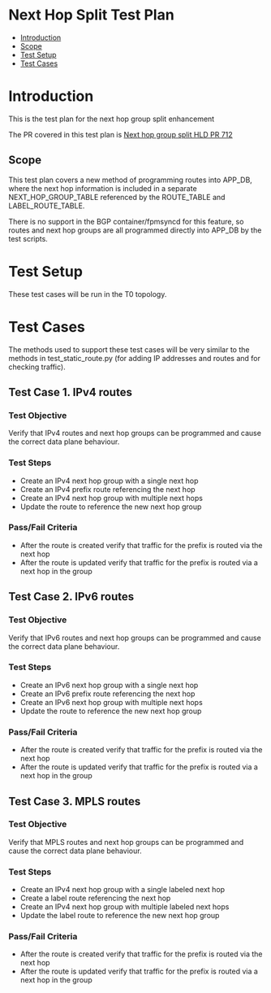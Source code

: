 # **Next Hop Split Test Plan**

 - [Introduction](#introduction)
 - [Scope](#scope)
 - [Test Setup](#test-setup)
 - [Test Cases](#test-cases)

# Introduction

This is the test plan for the next hop group split enhancement

The PR covered in this test plan is [Next hop group split HLD PR 712](https://github.com/Azure/SONiC/pull/712)

## Scope

This test plan covers a new method of programming routes into APP_DB, where the next hop information is included in a separate NEXT_HOP_GROUP_TABLE referenced by the ROUTE_TABLE and LABEL_ROUTE_TABLE.

There is no support in the BGP container/fpmsyncd for this feature, so routes and next hop groups are all programmed directly into APP_DB by the test scripts.

# Test Setup

These test cases will be run in the T0 topology.

# Test Cases

The methods used to support these test cases will be very similar to the methods in test_static_route.py (for adding IP addresses and routes and for checking traffic).

## Test Case 1. IPv4 routes

### Test Objective
Verify that IPv4 routes and next hop groups can be programmed and cause the correct data plane behaviour.

### Test Steps
* Create an IPv4 next hop group with a single next hop
* Create an IPv4 prefix route referencing the next hop
* Create an IPv4 next hop group with multiple next hops
* Update the route to reference the new next hop group

### Pass/Fail Criteria
*  After the route is created verify that traffic for the prefix is routed via the next hop
*  After the route is updated verify that traffic for the prefix is routed via a next hop in the group

## Test Case 2. IPv6 routes

### Test Objective
Verify that IPv6 routes and next hop groups can be programmed and cause the correct data plane behaviour.

### Test Steps
* Create an IPv6 next hop group with a single next hop
* Create an IPv6 prefix route referencing the next hop
* Create an IPv6 next hop group with multiple next hops
* Update the route to reference the new next hop group

### Pass/Fail Criteria
*  After the route is created verify that traffic for the prefix is routed via the next hop
*  After the route is updated verify that traffic for the prefix is routed via a next hop in the group

## Test Case 3. MPLS routes

### Test Objective
Verify that MPLS routes and next hop groups can be programmed and cause the correct data plane behaviour.

### Test Steps
* Create an IPv4 next hop group with a single labeled next hop
* Create a label route referencing the next hop
* Create an IPv4 next hop group with multiple labeled next hops
* Update the label route to reference the new next hop group

### Pass/Fail Criteria
*  After the route is created verify that traffic for the prefix is routed via the next hop
*  After the route is updated verify that traffic for the prefix is routed via a next hop in the group
